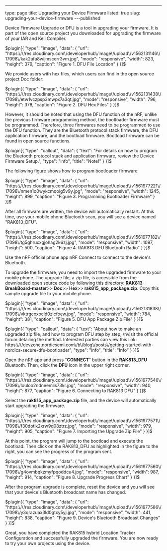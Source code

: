 ---
type: page
title: Upgrading your Device Firmware
listed: true
slug: upgrading-your-device-firmware
---published

Device Firmware Upgrade or DFU is a tool in upgrading your firmware. It is part of the open source project you downloaded for upgrading the firmware of your IAR and Keil Compiler. 

$plugin[{
    "type": "image",
    "data": {
        "url": "https:\/\/res.cloudinary.com\/developerhub\/image\/upload\/v1562131146\/17098\/kak2afa8wijmscerr3vm.jpg",
        "mode": "responsive",
        "width": 823,
        "height": 379,
        "caption": "Figure 1. DFU File Location"
    }
}]$

We provide users with hex files, which users can find in the open source project Doc
folder:

$plugin[{
    "type": "image",
    "data": {
        "url": "https:\/\/res.cloudinary.com\/developerhub\/image\/upload\/v1562131438\/17098\/etw1vczpsp3mwpx7a3qt.jpg",
        "mode": "responsive",
        "width": 796,
        "height": 378,
        "caption": "Figure 2. DFU Hex Files"
    }
}]$

However, it should be noted that using the DFU function of the nRF, unlike the
previous firmware programming method, the bootloader firmware must be programmed. Therefore, three firmwares need to be programmed to use the DFU function. They are the
Bluetooth protocol stack firmware, the DFU application firmware, and the bootload
firmware. Bootload firmware can be found in open source functions.

$plugin[{
    "type": "callout",
    "data": {
        "text": "For details on how to program the Bluetooth protocol stack and application firmware, review the Device Firmware Setup.",
        "type": "info",
        "title": "Note!"
    }
}]$

The following figure shows how to program bootloader firmware:

$plugin[{
    "type": "image",
    "data": {
        "url": "https:\/\/res.cloudinary.com\/developerhub\/image\/upload\/v1561977221\/17098\/nmen1o0wykcmqoig5v9y.jpg",
        "mode": "responsive",
        "width": 1245,
        "height": 899,
        "caption": "Figure 3. Programming Bootloader Firmware"
    }
}]$

After all firmware are written, the device will automatically restart. At this time, use your
mobile phone Bluetooth scan, you will see a device named "RAK813_DFU".

$plugin[{
    "type": "image",
    "data": {
        "url": "https:\/\/res.cloudinary.com\/developerhub\/image\/upload\/v1561977182\/17098\/tg5ghrucxgjohag2k6zj.jpg",
        "mode": "responsive",
        "width": 1097,
        "height": 500,
        "caption": "Figure 4. RAK813 DFU Bluetooth Radio"
    }
}]$

Use the nRF official phone app nRF Connect to connect to the device's Bluetooth. 

To upgrade the firmware, you need to import the upgraded firmware to your mobile phone. The upgrade file, a zip file, is accessible from the downloaded open source code by following this directory: **RAK813-BreakBoard-master**>> **Doc**>> **Hex**>> **rak815_app_package.zip**. Copy this sample upgrade file to your mobile phone. 

$plugin[{
    "type": "image",
    "data": {
        "url": "https:\/\/res.cloudinary.com\/developerhub\/image\/upload\/v1562131838\/17098\/vktrgcoxocld0zlcfoew.jpg",
        "mode": "responsive",
        "width": 784,
        "height": 381,
        "caption": "Figure 5. DFU App Package Zip File"
    }
}]$

$plugin[{
    "type": "callout",
    "data": {
        "text": "About how to make an upgraded zip file, and how to program DFU step by step, \nvisit the official forum detailing the method. Interested parties can view this link: https:\/\/devzone.nordicsemi.com\/b\/blog\/posts\/getting-started-with-nordics-secure-dfu-bootloader",
        "type": "info",
        "title": "Info"
    }
}]$

Open the nRF app and press "**CONNECT**" button in the **RAK813_DFU** Bluetooth. Then, click the **DFU** icon in the
upper right corner.

$plugin[{
    "type": "image",
    "data": {
        "url": "https:\/\/res.cloudinary.com\/developerhub\/image\/upload\/v1561977546\/17098\/louloo2ndneemlis73kr.jpg",
        "mode": "responsive",
        "width": 940,
        "height": 877,
        "caption": "Figure 6. Connecting to RAK813 DFU"
    }
}]$

Select the **rak815_app_package.zip** file, and the device will automatically start upgrading the firmware. 

$plugin[{
    "type": "image",
    "data": {
        "url": "https:\/\/res.cloudinary.com\/developerhub\/image\/upload\/v1561977571\/17098\/f30dotlk2xrw9q08ztrz.jpg",
        "mode": "responsive",
        "width": 979,
        "height": 905,
        "caption": "Figure 7.  Importing the Upgrade Zip File"
    }
}]$

At this point, the program will jump to the bootload and execute the bootload. Then click on the
RAK813_DFU as highlighted in the figure to the right, you can see the progress of the program sent.

$plugin[{
    "type": "image",
    "data": {
        "url": "https:\/\/res.cloudinary.com\/developerhub\/image\/upload\/v1561977560\/17098\/g4ovmbqkzmyfpqoddcu4.jpg",
        "mode": "responsive",
        "width": 987,
        "height": 914,
        "caption": "Figure 8. Upgrade Progress Chart"
    }
}]$

After the program upgrade is complete, reset the device and you will see that your
device's Bluetooth broadcast name has changed.

$plugin[{
    "type": "image",
    "data": {
        "url": "https:\/\/res.cloudinary.com\/developerhub\/image\/upload\/v1561977586\/17098\/y3qrazuax3ld0gtxy5yj.jpg",
        "mode": "responsive",
        "width": 441,
        "height": 838,
        "caption": "Figure 9. Device's Bluetooth Broadcast Changes"
    }
}]$

Great, you have completed the RAK815 hybrid Location Tracker Configuration and successfully upgraded the firmware. You are now ready to try your own projects using the device.


